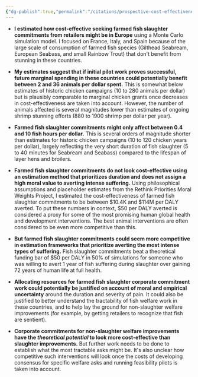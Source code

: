 ```yaml
---
{"dg-publish":true,"permalink":"/citations/prospective-cost-effectiveness-of-farmed-fish-stunning-corporate-commitments-in-europe-rethink-priorities/","tags":["#fish","#EU"],"created":"2025-10-23T11:04:37.801+01:00","updated":"2025-10-23T17:22:52.370+01:00"}
---
```


- **I estimated how cost-effective seeking farmed fish slaughter commitments from retailers might be in Europe** using a Monte Carlo simulation model. I focused on France, Italy, and Spain because of the large scale of consumption of farmed fish species (Gilthead Seabream, European Seabass, and small Rainbow Trout) that don't benefit from stunning in these countries.
    
- **My estimates suggest that if initial pilot work proves successful, future marginal spending in these countries could potentially benefit between 2 and 36 animals per dollar spent.** This is somewhat below estimates of historic chicken campaigns (10 to 280 animals per dollar) but is plausibly comparable to marginal chicken grants once decreases in cost-effectiveness are taken into account. However, the number of animals affected is several magnitudes lower than estimates of ongoing shrimp stunning efforts (880 to 1900 shrimp per dollar per year).
    
- **Farmed fish slaughter commitments might only affect between 0.4 and 10 fish hours per dollar.** This is several orders of magnitude shorter than estimates for historic chicken campaigns (10 to 120 chicken years per dollar), largely reflecting the very short duration of fish slaughter (5 to 40 minutes for Seabream and Seabass) compared to the lifespan of layer hens and broilers.
    
- **Farmed fish slaughter commitments do not look cost-effective using an estimation method that prioritizes duration and does not assign a high moral value to averting intense suffering.** Using philosophical assumptions and placeholder estimates from the Rethink Priorities Moral Weights Project, I estimated the cost-effectiveness of farmed fish slaughter commitments to be between $10.4K and $114M per DALY averted. To put these numbers in context, $50 per DALY averted is considered a proxy for some of the most promising human global health and development interventions. The best animal interventions are often considered to be even more competitive than this.
    
- **But farmed fish slaughter commitments could seem more competitive in estimation frameworks that prioritize averting the most intense types of suffering.** Fish slaughter commitments beat a theoretical funding bar of $50 per DALY in 50% of simulations for someone who was willing to avert 1 year of fish suffering during slaughter over gaining 72 years of human life at full health.
    
- **Allocating resources for farmed fish slaughter corporate commitment work could potentially be justified on account of moral and empirical uncertainty** around the duration and severity of pain. It could also be justified to better understand the tractability of fish welfare work in these countries, and to help lay the ground for non-slaughter welfare improvements (for example, by getting retailers to recognize that fish are sentient).
    
- **Corporate commitments for non-slaughter welfare improvements have the _theoretical potential_ to look more cost-effective than slaughter improvements.** But further work needs to be done to establish what the most tractable asks might be. It's also unclear how competitive such interventions will look once the costs of developing consensus for specific welfare asks and running feasibility pilots is taken into account.